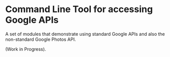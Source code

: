 # Command Line Tool for accessing Google APIs

A set of modules that demonstrate using standard Google APIs and also the non-standard Google Photos API.

(Work in Progress).